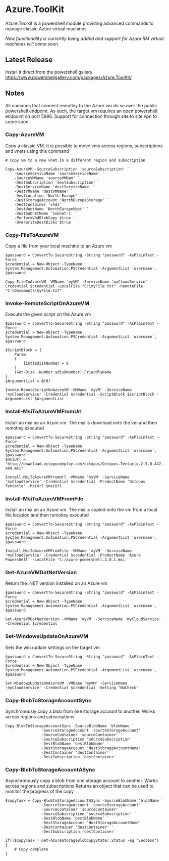 # Azure.ToolKit

Azure.Toolkit is a powershell module providing advanced commands to manage classic Azure virtual machines

*New functionality is currently being added and support for Azure RM virtual machines will come soon.*

## Latest Release ##

Install it direct from the powershell gallery
https://www.powershellgallery.com/packages/Azure.ToolKit/

## Notes ##
All comands that connect remotley to the Azure vm do so over the public powershell endpoint. As such, the target vm requires an open powershell endpoint on port 5986. Support for connection through site to site vpn to come soon.

### Copy-AzureVM ###
Copy a classic VM. It is possible to move vms across regions, subscriptions and vnets using this command

```
# Copy vm to a new vnet in a different region and subscription

Copy-AzureVM -SourceSubscription 'sourceSubscription' `
	-SourceServiceName 'sourceServiceName' `
	-SourceVMName 'sourceVMNam' `
	-DestSubscription 'destSubscription' `
	-DestServiceName 'destServiceName' `
	-DestVMName 'destVMName' `
	-DestLocation 'North Europe' `
	-DestStorageAccount 'NorthEuropeStorage' `
	-DestContainer 'vhds' `
	-DestVnetName 'NorthEuropeVNet' `
	-DestSubnetName 'Subnet-1' `
	-PerformVhdBlobCopy $true `
	-OverwriteDestDisks $true 
```

### Copy-FileToAzureVM ###
Copy a file from your local machine to an Azure vm

```
$password = ConvertTo-SecureString -String "password" -AsPlainText -Force
$credential = New-Object -TypeName System.Management.Automation.PSCredential -ArgumentList 'username', $password

Copy-FileToAzureVM -VMName 'myVM' -ServiceName 'myCloudService' -Credential $credential -LocalFile "C:\myFile.txt" -RemoteFile  "C:\Documents\myFile.txt"
```

### Invoke-RemoteScriptOnAzureVM ###
Execute the given script on the Azure vm

```
$password = ConvertTo-SecureString -String "password" -AsPlainText -Force
$credential = New-Object -TypeName System.Management.Automation.PSCredential -ArgumentList 'username', $password

$ScriptBlock = {
	Param
	(
		[int]$diskNumber = 0
	)
	(Get-Disk -Number $diskNumber).FriendlyName
}
$ArgumentList = @(0)

Invoke-RemoteScriptOnAzureVM -VMName 'myVM' -ServiceName 'myCloudService' -Credential $credential -ScriptBlock $ScriptBlock -ArgumentList $ArgumentList
```

### Install-MsiToAzureVMFromUrl ###
Install an msi on an Azure vm. The msi is download onto the vm and then remotley executed

```
$password = ConvertTo-SecureString -String "password" -AsPlainText -Force
$credential = New-Object -TypeName System.Management.Automation.PSCredential -ArgumentList 'username', $password
$msiUrl = "http://download.octopusdeploy.com/octopus/Octopus.Tentacle.2.5.8.447-x64.msi"

Install-MsiToAzureVMFromUrl -VMName 'myVM' -ServiceName 'myCloudService' -Credential $credential -ProductName 'Octopus Tentacle' -MsiUrl $msiUrl 
```

### Install-MsiToAzureVMFromFile ###
Install an msi on an Azure vm. The msi is copied onto the vm from a local file location and then remotley executed

```
$password = ConvertTo-SecureString -String "password" -AsPlainText -Force
$credential = New-Object -TypeName System.Management.Automation.PSCredential -ArgumentList 'username', $password

Install-MsiToAzureVMFromFile -VMName 'myVM' -ServiceName 'myCloudService' -Credential $credential -ProductName 'Azure Powershell' -LocalFile 'C:/azure-powershell.2.0.1.msi' 
```

### Get-AzureVMDotNetVersion ###
Return the .NET version installed on an Azure vm

```
$password = ConvertTo-SecureString -String "password" -AsPlainText -Force
$credential = New-Object -TypeName System.Management.Automation.PSCredential -ArgumentList 'username', $password

Get-AzureVMDotNetVersion -VMName 'myVM' -ServiceName 'myCloudService' -Credential $credential
```

### Set-WindowsUpdateOnAzureVM ###
Sets the win update settings on the target vm

```
$password = ConvertTo-SecureString -String "password" -AsPlainText -Force
$credential = New-Object -TypeName System.Management.Automation.PSCredential -ArgumentList 'username', $password

Set-WindowsUpdateOnAzureVM -VMName 'myVM' -ServiceName 'myCloudService' -Credential $credential -Setting "NoCheck"
```

### Copy-BlobToStorageAccountSync ###
Synchronously copy a blob from one storage account to another. Works across regions and subscriptions

```
Copy-BlobToStorageAccountSync -SourceBlobName 'blobName `
				-SourceStorageAccount 'sourceStorageAccount' `
				-SourceContainer 'sourceContainer' `
				-SourceSubscription 'sourceSubscription' `
				-DestBlobName 'destBlobName' `
				-DestStorageAccount 'destStorageAccountName' `
				-DestContainer 'destContainer' `
				-DestSubscription 'destContainer'
```

### Copy-BlobToStorageAccountASync ###
Asynchronously copy a blob from one storage account to another. Works across regions and subscriptions
Returns an object that can be used to monitor the progress of the copy

```
$copyTask = Copy-BlobToStorageAccountASync -SourceBlobName 'blobName `
				-SourceStorageAccount 'sourceStorageAccount' `
				-SourceContainer 'sourceContainer' `
				-SourceSubscription 'sourceSubscription' `
				-DestBlobName 'destBlobName' `
				-DestStorageAccount 'destStorageAccountName' `
				-DestContainer 'destContainer' `
				-DestSubscription 'destContainer'

if(($copyTask | Get-AzureStorageBlobCopyState).Status -eq "Success")
{
	# Copy complete
}
```